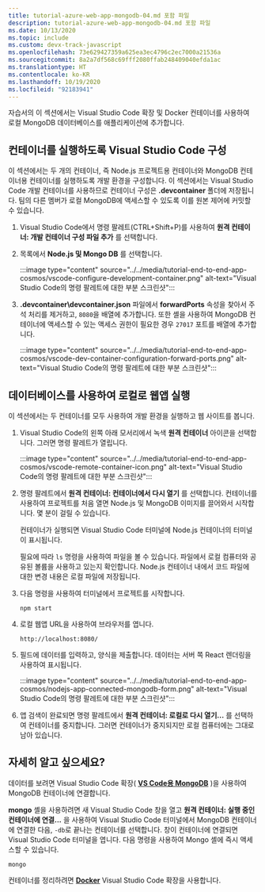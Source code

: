 ```yaml
---
title: tutorial-azure-web-app-mongodb-04.md 포함 파일
description: tutorial-azure-web-app-mongodb-04.md 포함 파일
ms.date: 10/13/2020
ms.topic: include
ms.custom: devx-track-javascript
ms.openlocfilehash: 73e629427359a625ea3ec4796c2ec7000a21536a
ms.sourcegitcommit: 8a2a7df568c69fff2080ffab248409040efda1ac
ms.translationtype: HT
ms.contentlocale: ko-KR
ms.lasthandoff: 10/19/2020
ms.locfileid: "92183941"
---
```

자습서의 이 섹션에서는 Visual Studio Code 확장 및 Docker 컨테이너를 사용하여 로컬 MongoDB 데이터베이스를 애플리케이션에 추가합니다.

## <a name="configure-visual-studio-code-to-run-containers"></a>컨테이너를 실행하도록 Visual Studio Code 구성

이 섹션에서는 두 개의 컨테이너, 즉 Node.js 프로젝트용 컨테이너와 MongoDB 컨테이너용 컨테이너를 실행하도록 개발 환경을 구성합니다. 이 섹션에서는 Visual Studio Code 개발 컨테이너를 사용하므로 컨테이너 구성은 **.devcontainer** 폴더에 저장됩니다. 팀의 다른 멤버가 로컬 MongoDB에 액세스할 수 있도록 이를 원본 제어에 커밋할 수 있습니다.  

1. Visual Studio Code에서 명령 팔레트(CTRL+Shift+P)를 사용하여 **원격 컨테이너: 개발 컨테이너 구성 파일 추가** 를 선택합니다. 

1. 목록에서 **Node.js 및 Mongo DB** 를 선택합니다.

    :::image type="content" source="../../media/tutorial-end-to-end-app-cosmos/vscode-configure-development-container.png" alt-text="Visual Studio Code의 명령 팔레트에 대한 부분 스크린샷"::: 

1. **\.devcontainer\devcontainer.json** 파일에서 **forwardPorts** 속성을 찾아서 주석 처리를 제거하고, `8080`을 배열에 추가합니다. 또한 셸을 사용하여 MongoDB 컨테이너에 액세스할 수 있는 액세스 권한이 필요한 경우 `27017` 포트를 배열에 추가합니다.  

    :::image type="content" source="../../media/tutorial-end-to-end-app-cosmos/vscode-dev-container-configuration-forward-ports.png" alt-text="Visual Studio Code의 명령 팔레트에 대한 부분 스크린샷"::: 

## <a name="run-web-app-locally-with-database"></a>데이터베이스를 사용하여 로컬로 웹앱 실행

이 섹션에서는 두 컨테이너를 모두 사용하여 개발 환경을 실행하고 웹 사이트를 봅니다. 

1. Visual Studio Code의 왼쪽 아래 모서리에서 녹색 **원격 컨테이너** 아이콘을 선택합니다. 그러면 명령 팔레트가 열립니다. 

    :::image type="content" source="../../media/tutorial-end-to-end-app-cosmos/vscode-remote-container-icon.png" alt-text="Visual Studio Code의 명령 팔레트에 대한 부분 스크린샷"::: 

1. 명령 팔레트에서 **원격 컨테이너: 컨테이너에서 다시 열기** 를 선택합니다. 컨테이너를 사용하여 프로젝트를 처음 열면 Node.js 및 MongoDB 이미지를 끌어와서 시작합니다. 몇 분이 걸릴 수 있습니다. 

    컨테이너가 실행되면 Visual Studio Code 터미널에 Node.js 컨테이너의 터미널이 표시됩니다. 

    필요에 따라 `ls` 명령을 사용하여 파일을 볼 수 있습니다. 파일에서 로컬 컴퓨터와 공유된 볼륨을 사용하고 있는지 확인합니다. Node.js 컨테이너 내에서 코드 파일에 대한 변경 내용은 로컬 파일에 저장됩니다.

1. 다음 명령을 사용하여 터미널에서 프로젝트를 시작합니다.

    ```console
    npm start
    ```

1. 로컬 웹앱 URL을 사용하여 브라우저를 엽니다.

    ```
    http://localhost:8080/
    ```

1. 필드에 데이터를 입력하고, 양식을 제출합니다. 데이터는 서버 쪽 React 렌더링을 사용하여 표시됩니다. 

    :::image type="content" source="../../media/tutorial-end-to-end-app-cosmos/nodejs-app-connected-mongodb-form.png" alt-text="Visual Studio Code의 명령 팔레트에 대한 부분 스크린샷":::

1. 앱 검색이 완료되면 명령 팔레트에서 **원격 컨테이너: 로컬로 다시 열기...** 를 선택하여 컨테이너를 중지합니다. 그러면 컨테이너가 중지되지만 로컬 컴퓨터에는 그대로 남아 있습니다. 

## <a name="want-to-know-more"></a>자세히 알고 싶으세요? 

데이터를 보려면 Visual Studio Code 확장( **[VS Code용 MongoDB](https://marketplace.visualstudio.com/items?itemName=mongodb.mongodb-vscode)** )을 사용하여 MongoDB 컨테이너에 연결합니다.

**mongo** 셸을 사용하려면 새 Visual Studio Code 창을 열고 **원격 컨테이너: 실행 중인 컨테이너에 연결...** 을 사용하여 Visual Studio Code 터미널에서 MongoDB 컨테이너에 연결한 다음, `-db`로 끝나는 컨테이너를 선택합니다. 창이 컨테이너에 연결되면 Visual Studio Code 터미널을 엽니다. 다음 명령을 사용하여 Mongo 셸에 즉시 액세스할 수 있습니다.

```console
mongo
```

컨테이너를 정리하려면 **[Docker](https://marketplace.visualstudio.com/items?itemName=ms-azuretools.vscode-docker)** Visual Studio Code 확장을 사용합니다.
